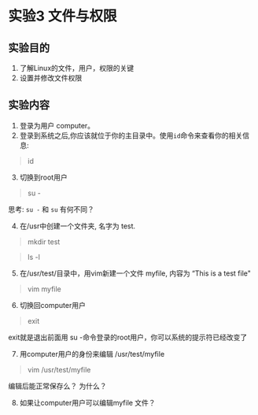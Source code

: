 # 实验3 文件与权限
## 实验目的
1. 了解Linux的文件，用户，权限的关键
2. 设置并修改文件权限
## 实验内容
1. 登录为用户 computer。
2. 登录到系统之后,你应该就位于你的主目录中。使用```id```命令来查看你的相关信息:
> id
3. 切换到root用户
> su -

思考: ```su -``` 和 ```su``` 有何不同？

4. 在/usr中创建一个文件夹, 名字为 test.  
> mkdir test

> ls -l 

5. 在/usr/test/目录中，用vim新建一个文件 myfile, 内容为 “This is a test file"
> vim myfile

6. 切换回computer用户
> exit

exit就是退出前面用 su -命令登录的root用户，你可以系统的提示符已经改变了

7. 用computer用户的身份来编辑 /usr/test/myfile
> vim /usr/test/myfile

编辑后能正常保存么？ 为什么？

8. 如果让computer用户可以编辑myfile 文件？
